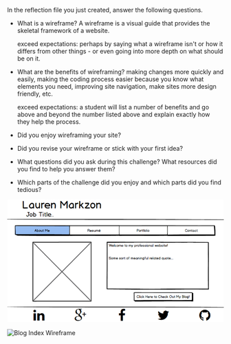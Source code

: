 In the reflection file you just created, answer the following questions. 

- What is a wireframe?
	A wireframe is a visual guide that provides the skeletal framework of a website. 

	exceed expectations: perhaps by saying what a wireframe isn't or how it differs from other things - or even going into more depth on what should be on it. 

- What are the benefits of wireframing?
	making changes more quickly and easily, making the coding process easier because you know what elements you need, improving site navigation, make sites more design friendly, etc. 

	exceed expectations: a student will list a number of benefits and go above and beyond the number listed above and explain exactly how they help the process. 

- Did you enjoy wireframing your site?
	

- Did you revise your wireframe or stick with your first idea?

- What questions did you ask during this challenge? What resources did you find to help you answer them?

- Which parts of the challenge did you enjoy and which parts did you find tedious?



![Website Index Wireframe](https://github.com/lmarkzon/lmarkzon.github.io/blob/master/Wireframe-Index.png "Website Index Wireframe")

![Blog Index Wireframe](https://github.com/lmarkzon.github.io/blog/blob/master/wireframe-blog-index.png "Blog Page Index Wireframe")